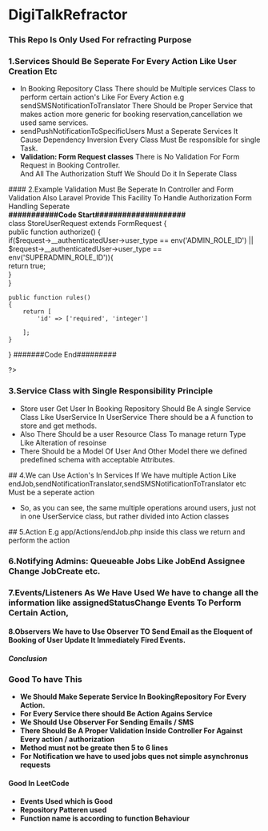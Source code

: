 # DigiTalkRefractor
### This Repo Is Only Used For refracting Purpose
### 1.Services Should Be Seperate For Every Action Like User Creation Etc
<ul>
  <li>In Booking Repository Class There should be Multiple services Class to perform certain action's Like For Every Action e.g sendSMSNotificationToTranslator There Should be 
Proper Service that makes action more generic for booking reservation,cancellation we used same services.</li>
<li> sendPushNotificationToSpecificUsers Must a Seperate Services It Cause Dependency Inversion Every Class Must Be responsible for single Task.</li>
  <li><b>Validation: Form Request classes</b> There is No Validation For Form Request in Booking Controller.<br/> 
    And All The Authorization Stuff We Should Do it In Seperate Class
 </li>
</ul>
#### 2.Example Validation Must Be Seperate In Controller and Form Validation Also Laravel Provide This Facility To Handle Authorization Form Handling Seperate
<br/>
<b> ###########Code Start####################</b>
 <br/>
class StoreUserRequest extends FormRequest
{
    <br/>
    public function authorize()
    {
     <br/>
       if($request->__authenticatedUser->user_type == env('ADMIN_ROLE_ID') || $request->__authenticatedUser->user_type == env('SUPERADMIN_ROLE_ID')){
        <br/>
        return true;
         <br/>
       }
        <br/>
    }
     <br/>
 
    public function rules()
    {
        return [
            'id' => ['required', 'integer']
            
        ];
    }
}
    #######Code End#########
    <br/>
    
?>


 ### 3.<b>Service Class with Single Responsibility Principle </b>
<ul>
  <li>Store user Get User In Booking Repository Should Be A single Service Class Like UserService In UserService There should be a A function to store and get methods. </li>
  <li> Also There Should be a user Resource Class To manage return Type Like Alteration of resoinse </li>  
  <li> There Should be a Model Of User And Other Model there we defined predefined schema with acceptable Attributes.</li>
</ul>
## 4.We can Use Action's In Services If We have multiple Action Like endJob,sendNotificationTranslator,sendSMSNotificationToTranslator etc Must be a seperate action 

<ul>
  <li>So, as you can see, the same multiple operations around users, just not in one UserService class, but rather divided into Action classes </li>
  </ul>
  ## 5.Action E.g app/Actions/endJob.php inside this class we return and perform the action
  
  ### 6.Notifying Admins: Queueable Jobs Like JobEnd Assignee Change JobCreate etc.
  
  
  ### 7.Events/Listeners As We Have Used We have to change all the information like assignedStatusChange Events To Perform Certain Action,
  
  #### 8.Observers We have to Use Observer TO Send Email as the Eloquent of Booking of User Update It Immediately Fired Events.
  
  ##### Conclusion
  ### Good To have This
  <ul>
  <li> <b> We Should Make Seperate Service In BookingRepository For Every Action. </b> </li>
  <li> <b> For Every Service there should Be Action Agains Service </b> </li>
  <li> <b> We Should Use Observer For Sending Emails / SMS </b> </li>
  <li> <b> There Should Be A Proper Validation Inside Controller For Against Every action / authorization </b> </li>
  <li> <b> Method must not be greate then 5 to 6 lines </b> </li>
  <li> <b> For Notification we have to used jobs ques not simple asynchronus requests </b></li>
  </ul>
  </b>
  
  #### Good In LeetCode
   <ul>
  <li> <b> Events Used which is Good </b> </li>
  <li> <b> Repository Patteren used </b> </li>
  <li> <b> Function name is according to function Behaviour </b> </li>
 </ul>
  
  
  
  
  
  

  
